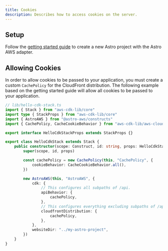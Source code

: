 ```yaml
---
title: Cookies
description: Describes how to access cookies on the server.
---
```


## Setup

Follow the [getting started guide](/guides/01-getting-started) to create a new Astro project with the Astro AWS adapter.

## Allowing Cookies

In order to allow cookies to be passed to your application, you must create a custom `CachePolicy` for the CloudFront distribution. The following example based on the getting started guide will allow all cookies to be passed to your application.

```ts ins={13-15,18-28}
// lib/hello-cdk-stack.ts
import { Stack } from "aws-cdk-lib/core"
import type { StackProps } from "aws-cdk-lib/core"
import { AstroAWS } from "@astro-aws/constructs"
import { CachePolicy, CacheCookieBehavior } from "aws-cdk-lib/aws-cloudfront"

export interface HelloCdkStackProps extends StackProps {}

export class HelloCdkStack extends Stack {
	public constructor(scope: Construct, id: string, props: HelloCdkStackProps) {
		super(scope, id, props)

		const cachePolicy = new CachePolicy(this, "CachePolicy", {
			cookieBehavior: CacheCookieBehavior.all(),
		})

		new AstroAWS(this, "AstroAWS", {
			cdk: {
				// This configures all subpaths of /api.
				apiBehavior: {
					cachePolicy,
				},
				// This configures everything excluding subpaths of /api.
				cloudfrontDistribution: {
					cachePolicy,
				},
			},
			websiteDir: "../my-astro-project",
		})
	}
}
```
